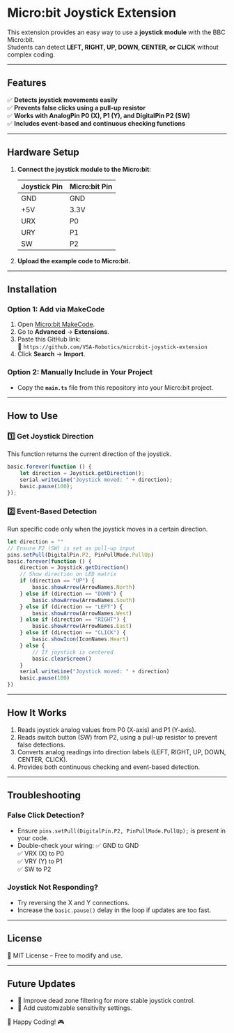 # Micro:bit Joystick Extension

This extension provides an easy way to use a **joystick module** with the BBC Micro:bit.  
Students can detect **LEFT, RIGHT, UP, DOWN, CENTER, or CLICK** without complex coding.

---

## Features
✅ **Detects joystick movements easily**  
✅ **Prevents false clicks using a pull-up resistor**  
✅ **Works with AnalogPin P0 (X), P1 (Y), and DigitalPin P2 (SW)**  
✅ **Includes event-based and continuous checking functions**  

---

## Hardware Setup
1. **Connect the joystick module to the Micro:bit**:  
   
   | Joystick Pin | Micro:bit Pin |
   |-------------|--------------|
   | GND         | GND          |
   | +5V         | 3.3V         |
   | URX         | P0           |
   | URY         | P1           |
   | SW          | P2           |

2. **Upload the example code to Micro:bit.**  

---

## Installation

### **Option 1: Add via MakeCode**
1. Open [Micro:bit MakeCode](https://makecode.microbit.org/).
2. Go to **Advanced** → **Extensions**.
3. Paste this GitHub link:  
   📌 `https://github.com/VSA-Robotics/microbit-joystick-extension`
4. Click **Search** → **Import**.

### **Option 2: Manually Include in Your Project**
- Copy the **`main.ts`** file from this repository into your Micro:bit project.

---

## How to Use

### **1️⃣ Get Joystick Direction**
This function returns the current direction of the joystick.

```typescript
basic.forever(function () {
    let direction = Joystick.getDirection();
    serial.writeLine("Joystick moved: " + direction);
    basic.pause(100);
});
```

### **2️⃣ Event-Based Detection**
Run specific code only when the joystick moves in a certain direction.

```javascript
let direction = ""
// Ensure P2 (SW) is set as pull-up input
pins.setPull(DigitalPin.P2, PinPullMode.PullUp)
basic.forever(function () {
    direction = Joystick.getDirection()
    // Show direction on LED matrix
    if (direction == "UP") {
        basic.showArrow(ArrowNames.North)
    } else if (direction == "DOWN") {
        basic.showArrow(ArrowNames.South)
    } else if (direction == "LEFT") {
        basic.showArrow(ArrowNames.West)
    } else if (direction == "RIGHT") {
        basic.showArrow(ArrowNames.East)
    } else if (direction == "CLICK") {
        basic.showIcon(IconNames.Heart)
    } else {
        // If joystick is centered
        basic.clearScreen()
    }
    serial.writeLine("Joystick moved: " + direction)
    basic.pause(100)
})

```

---

## How It Works
1. Reads joystick analog values from P0 (X-axis) and P1 (Y-axis).
2. Reads switch button (SW) from P2, using a pull-up resistor to prevent false detections.
3. Converts analog readings into direction labels (LEFT, RIGHT, UP, DOWN, CENTER, CLICK).
4. Provides both continuous checking and event-based detection.

---

## Troubleshooting

### **False Click Detection?**
- Ensure `pins.setPull(DigitalPin.P2, PinPullMode.PullUp);` is present in your code.
- Double-check your wiring:
  ✅ GND to GND  
  ✅ VRX (X) to P0  
  ✅ VRY (Y) to P1  
  ✅ SW to P2  

### **Joystick Not Responding?**
- Try reversing the X and Y connections.
- Increase the `basic.pause()` delay in the loop if updates are too fast.

---

## License
📜 MIT License – Free to modify and use.

---

## Future Updates
- 🔹 Improve dead zone filtering for more stable joystick control.
- 🔹 Add customizable sensitivity settings.

🚀 Happy Coding! 🎮

